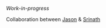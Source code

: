 *Work-in-progress*

Collaboration between [Jason](https://github.com/JasonVBN) & [Srinath](https://github.com/srinpin05)
